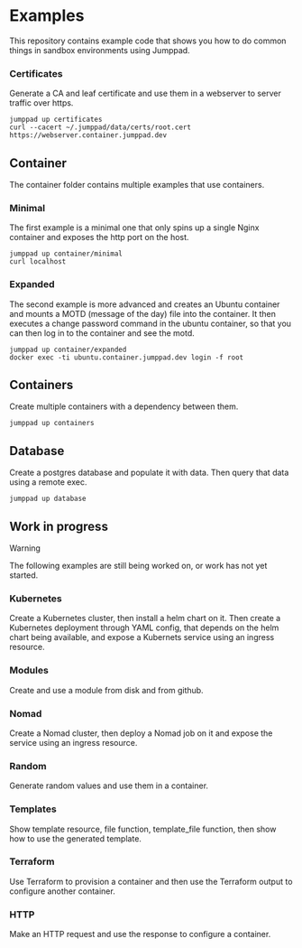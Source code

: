 # Examples

This repository contains example code that shows you how to do common things in sandbox environments using Jumppad.

### Certificates

Generate a CA and leaf certificate and use them in a webserver to server traffic over https.

```shell
jumppad up certificates
curl --cacert ~/.jumppad/data/certs/root.cert https://webserver.container.jumppad.dev
```

## Container

The container folder contains multiple examples that use containers.

### Minimal
The first example is a minimal one that only spins up a single Nginx container and exposes the http port on the host.

```shell
jumppad up container/minimal
curl localhost
```

### Expanded
The second example is more advanced and creates an Ubuntu container and mounts a MOTD (message of the day) file into the container.
It then executes a change password command in the ubuntu container, so that you can then log in to the container and see the motd.

```shell
jumppad up container/expanded
docker exec -ti ubuntu.container.jumppad.dev login -f root
```

## Containers

Create multiple containers with a dependency between them.

```shell
jumppad up containers
```

## Database

Create a postgres database and populate it with data.
Then query that data using a remote exec.

```shell
jumppad up database
```

## Work in progress

> [!WARNING]
> The following examples are still being worked on, or work has not yet started.

### Kubernetes

Create a Kubernetes cluster, then install a helm chart on it. 
Then create a Kubernetes deployment through YAML config, that depends on the helm chart being available, and expose a Kubernets service using an ingress resource.

### Modules

Create and use a module from disk and from github.

### Nomad

Create a Nomad cluster, then deploy a Nomad job on it and expose the service using an ingress resource.

### Random

Generate random values and use them in a container.

### Templates

Show template resource, file function, template_file function, then show how to use the generated template.

### Terraform

Use Terraform to provision a container and then use the Terraform output to configure another container.

### HTTP

Make an HTTP request and use the response to configure a container.